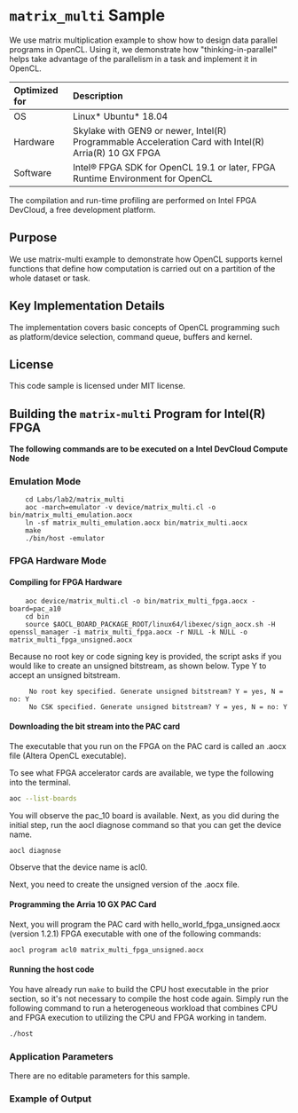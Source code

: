 # `matrix_multi` Sample

We use matrix multiplication example to show how to design data parallel programs in OpenCL. Using it, we demonstrate how "thinking-in-parallel" helps take advantage of the parallelism in a task and implement it in OpenCL. 

| Optimized for                     | Description
|:---                               |:---
| OS                                | Linux* Ubuntu* 18.04
| Hardware                          | Skylake with GEN9 or newer, Intel(R) Programmable Acceleration Card with Intel(R) Arria(R) 10 GX FPGA
| Software                          | Intel&reg; FPGA SDK for OpenCL 19.1 or later, FPGA Runtime Environment for OpenCL  
  
The compilation and run-time profiling are performed on Intel FPGA DevCloud, a free development platform.

## Purpose

We use matrix-multi example to demonstrate how OpenCL supports kernel functions that define how computation is carried out on a partition of the whole dataset or task.  

## Key Implementation Details 
The implementation covers basic concepts of OpenCL programming such as platform/device selection, command queue, buffers and kernel. 

## License  
This code sample is licensed under MIT license. 


## Building the `matrix-multi` Program for Intel(R) FPGA

**The following commands are to be executed on a Intel DevCloud Compute Node**  

### Emulation Mode
```
    cd Labs/lab2/matrix_multi
    aoc -march=emulator -v device/matrix_multi.cl -o bin/matrix_multi_emulation.aocx
    ln -sf matrix_multi_emulation.aocx bin/matrix_multi.aocx
    make
    ./bin/host -emulator
```

### FPGA Hardware Mode

#### Compiling for FPGA Hardware
```
    aoc device/matrix_multi.cl -o bin/matrix_multi_fpga.aocx -board=pac_a10
    cd bin
    source $AOCL_BOARD_PACKAGE_ROOT/linux64/libexec/sign_aocx.sh -H openssl_manager -i matrix_multi_fpga.aocx -r NULL -k NULL -o matrix_multi_fpga_unsigned.aocx

```
Because no root key or code signing key is provided, the script asks if you would like to create an unsigned bitstream, as shown below. Type Y to accept an unsigned bitstream.

         No root key specified. Generate unsigned bitstream? Y = yes, N = no: Y
         No CSK specified. Generate unsigned bitstream? Y = yes, N = no: Y
         
#### Downloading the bit stream into the PAC card

The executable that you run on the FPGA on the PAC card is called an .aocx file (Altera OpenCL executable).

To see what FPGA accelerator cards are available, we type the following into the terminal. 

```bash
aoc --list-boards
```

You will observe the pac_10 board is available. Next, as you did during the initial step, run the aocl diagnose command so that you can get the device name.

```
aocl diagnose
```

Observe that the device name is acl0.

Next, you need to create the unsigned version of the .aocx file. 

#### Programming the Arria 10 GX PAC Card

Next, you will program the PAC card with hello_world_fpga_unsigned.aocx (version 1.2.1) FPGA executable with one of the following commands:

```
aocl program acl0 matrix_multi_fpga_unsigned.aocx
```


#### Running the host code 

You have already run `make` to build the CPU host executable in the prior section, so it's not necessary to compile the host code again. Simply run the following command to run a heterogeneous workload that combines CPU and FPGA execution to utilizing the CPU and FPGA working in tandem.

```bash
./host
```


### Application Parameters
There are no editable parameters for this sample.

### Example of Output
